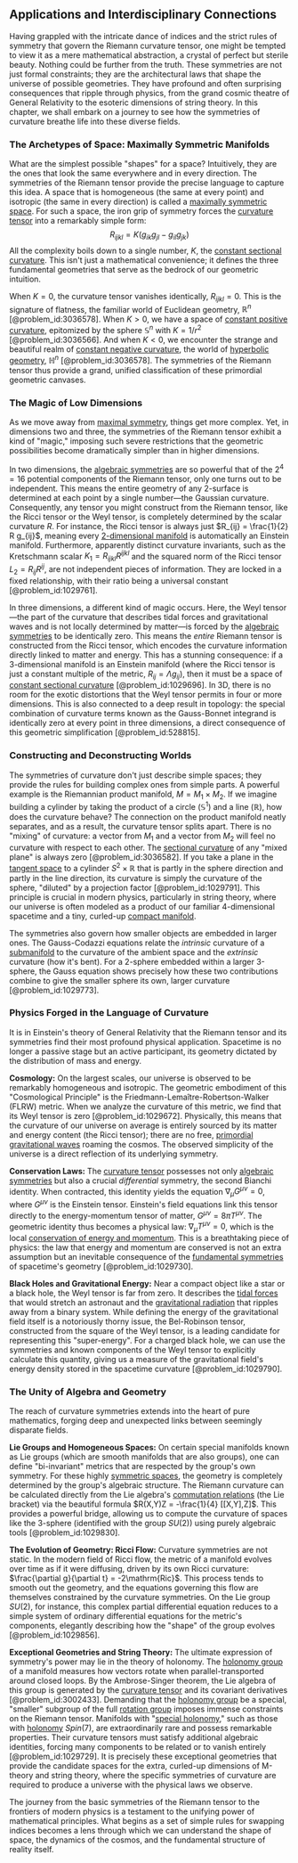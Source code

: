 ## Applications and Interdisciplinary Connections

Having grappled with the intricate dance of indices and the strict rules of symmetry that govern the Riemann curvature tensor, one might be tempted to view it as a mere mathematical abstraction, a crystal of perfect but sterile beauty. Nothing could be further from the truth. These symmetries are not just formal constraints; they are the architectural laws that shape the universe of possible geometries. They have profound and often surprising consequences that ripple through physics, from the grand cosmic theatre of General Relativity to the esoteric dimensions of string theory. In this chapter, we shall embark on a journey to see how the symmetries of curvature breathe life into these diverse fields.

### The Archetypes of Space: Maximally Symmetric Manifolds

What are the simplest possible "shapes" for a space? Intuitively, they are the ones that look the same everywhere and in every direction. The symmetries of the Riemann tensor provide the precise language to capture this idea. A space that is homogeneous (the same at every point) and isotropic (the same in every direction) is called a [maximally symmetric space](@article_id:157157). For such a space, the iron grip of symmetry forces the [curvature tensor](@article_id:180889) into a remarkably simple form:
$$ R_{ijkl} = K (g_{ik}g_{jl} - g_{il}g_{jk}) $$
All the complexity boils down to a single number, $K$, the [constant sectional curvature](@article_id:271706). This isn't just a mathematical convenience; it defines the three fundamental geometries that serve as the bedrock of our geometric intuition.

When $K=0$, the curvature tensor vanishes identically, $R_{ijkl}=0$. This is the signature of flatness, the familiar world of Euclidean geometry, $\mathbb{R}^n$ [@problem_id:3036578]. When $K > 0$, we have a space of [constant positive curvature](@article_id:267552), epitomized by the sphere $\mathbb{S}^n$ with $K=1/r^2$ [@problem_id:3036566]. And when $K < 0$, we encounter the strange and beautiful realm of [constant negative curvature](@article_id:269298), the world of [hyperbolic geometry](@article_id:157960), $\mathbb{H}^n$ [@problem_id:3036578]. The symmetries of the Riemann tensor thus provide a grand, unified classification of these primordial geometric canvases.

### The Magic of Low Dimensions

As we move away from [maximal symmetry](@article_id:196971), things get more complex. Yet, in dimensions two and three, the symmetries of the Riemann tensor exhibit a kind of "magic," imposing such severe restrictions that the geometric possibilities become dramatically simpler than in higher dimensions.

In two dimensions, the [algebraic symmetries](@article_id:274171) are so powerful that of the $2^4 = 16$ potential components of the Riemann tensor, only one turns out to be independent. This means the entire geometry of any 2-surface is determined at each point by a single number—the Gaussian curvature. Consequently, any tensor you might construct from the Riemann tensor, like the Ricci tensor or the Weyl tensor, is completely determined by the scalar curvature $R$. For instance, the Ricci tensor is always just $R_{ij} = \frac{1}{2} R g_{ij}$, meaning every [2-dimensional manifold](@article_id:266956) is automatically an Einstein manifold. Furthermore, apparently distinct curvature invariants, such as the Kretschmann scalar $K_1 = R_{ijkl}R^{ijkl}$ and the squared norm of the Ricci tensor $L_2 = R_{ij}R^{ij}$, are not independent pieces of information. They are locked in a fixed relationship, with their ratio being a universal constant [@problem_id:1029761].

In three dimensions, a different kind of magic occurs. Here, the Weyl tensor—the part of the curvature that describes tidal forces and gravitational waves and is not locally determined by matter—is forced by the [algebraic symmetries](@article_id:274171) to be identically zero. This means the *entire* Riemann tensor is constructed from the Ricci tensor, which encodes the curvature information directly linked to matter and energy. This has a stunning consequence: if a 3-dimensional manifold is an Einstein manifold (where the Ricci tensor is just a constant multiple of the metric, $R_{ij} = \Lambda g_{ij}$), then it must be a space of [constant sectional curvature](@article_id:271706) [@problem_id:1029696]. In 3D, there is no room for the exotic distortions that the Weyl tensor permits in four or more dimensions. This is also connected to a deep result in topology: the special combination of curvature terms known as the Gauss-Bonnet integrand is identically zero at every point in three dimensions, a direct consequence of this geometric simplification [@problem_id:528815].

### Constructing and Deconstructing Worlds

The symmetries of curvature don't just describe simple spaces; they provide the rules for building complex ones from simple parts. A powerful example is the Riemannian product manifold, $M = M_1 \times M_2$. If we imagine building a cylinder by taking the product of a circle ($\mathbb{S}^1$) and a line ($\mathbb{R}$), how does the curvature behave? The connection on the product manifold neatly separates, and as a result, the curvature tensor splits apart. There is no "mixing" of curvature: a vector from $M_1$ and a vector from $M_2$ will feel no curvature with respect to each other. The [sectional curvature](@article_id:159244) of any "mixed plane" is always zero [@problem_id:3036582]. If you take a plane in the [tangent space](@article_id:140534) to a cylinder $S^2 \times \mathbb{R}$ that is partly in the sphere direction and partly in the line direction, its curvature is simply the curvature of the sphere, "diluted" by a projection factor [@problem_id:1029791]. This principle is crucial in modern physics, particularly in string theory, where our universe is often modeled as a product of our familiar 4-dimensional spacetime and a tiny, curled-up [compact manifold](@article_id:158310).

The symmetries also govern how smaller objects are embedded in larger ones. The Gauss-Codazzi equations relate the *intrinsic* curvature of a [submanifold](@article_id:261894) to the curvature of the ambient space and the *extrinsic* curvature (how it's bent). For a 2-sphere embedded within a larger 3-sphere, the Gauss equation shows precisely how these two contributions combine to give the smaller sphere its own, larger curvature [@problem_id:1029773].

### Physics Forged in the Language of Curvature

It is in Einstein's theory of General Relativity that the Riemann tensor and its symmetries find their most profound physical application. Spacetime is no longer a passive stage but an active participant, its geometry dictated by the distribution of mass and energy.

**Cosmology:** On the largest scales, our universe is observed to be remarkably homogeneous and isotropic. The geometric embodiment of this "Cosmological Principle" is the Friedmann-Lemaître-Robertson-Walker (FLRW) metric. When we analyze the curvature of this metric, we find that its Weyl tensor is zero [@problem_id:1029672]. Physically, this means that the curvature of our universe on average is entirely sourced by its matter and energy content (the Ricci tensor); there are no free, [primordial gravitational waves](@article_id:160586) roaming the cosmos. The observed simplicity of the universe is a direct reflection of its underlying symmetry.

**Conservation Laws:** The [curvature tensor](@article_id:180889) possesses not only [algebraic symmetries](@article_id:274171) but also a crucial *differential* symmetry, the second Bianchi identity. When contracted, this identity yields the equation $\nabla_\mu G^{\mu\nu} = 0$, where $G^{\mu\nu}$ is the Einstein tensor. Einstein's field equations link this tensor directly to the energy-momentum tensor of matter, $G^{\mu\nu} = 8\pi T^{\mu\nu}$. The geometric identity thus becomes a physical law: $\nabla_\mu T^{\mu\nu} = 0$, which is the local [conservation of energy and momentum](@article_id:192550). This is a breathtaking piece of physics: the law that energy and momentum are conserved is not an extra assumption but an
inevitable consequence of the [fundamental symmetries](@article_id:160762) of spacetime's geometry [@problem_id:1029730].

**Black Holes and Gravitational Energy:** Near a compact object like a star or a black hole, the Weyl tensor is far from zero. It describes the [tidal forces](@article_id:158694) that would stretch an astronaut and the [gravitational radiation](@article_id:265530) that ripples away from a binary system. While defining the energy of the gravitational field itself is a notoriously thorny issue, the Bel-Robinson tensor, constructed from the square of the Weyl tensor, is a leading candidate for representing this "super-energy". For a charged black hole, we can use the symmetries and known components of the Weyl tensor to explicitly calculate this quantity, giving us a measure of the gravitational field's energy density stored in the spacetime curvature [@problem_id:1029790].

### The Unity of Algebra and Geometry

The reach of curvature symmetries extends into the heart of pure mathematics, forging deep and unexpected links between seemingly disparate fields.

**Lie Groups and Homogeneous Spaces:** On certain special manifolds known as Lie groups (which are smooth manifolds that are also groups), one can define "bi-invariant" metrics that are respected by the group's own symmetry. For these highly [symmetric spaces](@article_id:181296), the geometry is completely determined by the group's algebraic structure. The Riemann curvature can be calculated directly from the Lie algebra's [commutation relations](@article_id:136286) (the Lie bracket) via the beautiful formula $R(X,Y)Z = -\frac{1}{4} [[X,Y],Z]$. This provides a powerful bridge, allowing us to compute the curvature of spaces like the 3-sphere (identified with the group $SU(2)$) using purely algebraic tools [@problem_id:1029830].

**The Evolution of Geometry: Ricci Flow:** Curvature symmetries are not static. In the modern field of Ricci flow, the metric of a manifold evolves over time as if it were diffusing, driven by its own Ricci curvature: $\frac{\partial g}{\partial t} = -2\mathrm{Ric}$. This process tends to smooth out the geometry, and the equations governing this flow are themselves constrained by the curvature symmetries. On the Lie group $SU(2)$, for instance, this complex partial differential equation reduces to a simple system of ordinary differential equations for the metric's components, elegantly describing how the "shape" of the group evolves [@problem_id:1029856].

**Exceptional Geometries and String Theory:** The ultimate expression of symmetry's power may lie in the theory of holonomy. The [holonomy group](@article_id:159603) of a manifold measures how vectors rotate when parallel-transported around closed loops. By the Ambrose-Singer theorem, the Lie algebra of this group is generated by the [curvature tensor](@article_id:180889) and its covariant derivatives [@problem_id:3002433]. Demanding that the [holonomy group](@article_id:159603) be a special, "smaller" subgroup of the full [rotation group](@article_id:203918) imposes immense constraints on the Riemann tensor. Manifolds with "[special holonomy](@article_id:158395)," such as those with [holonomy](@article_id:136557) $Spin(7)$, are extraordinarily rare and possess remarkable properties. Their curvature tensors must satisfy additional algebraic identities, forcing many components to be related or to vanish entirely [@problem_id:1029729]. It is precisely these exceptional geometries that provide the candidate spaces for the extra, curled-up dimensions of M-theory and string theory, where the specific symmetries of curvature are required to produce a universe with the physical laws we observe.

The journey from the basic symmetries of the Riemann tensor to the frontiers of modern physics is a testament to the unifying power of mathematical principles. What begins as a set of simple rules for swapping indices becomes a lens through which we can understand the shape of space, the dynamics of the cosmos, and the fundamental structure of reality itself.